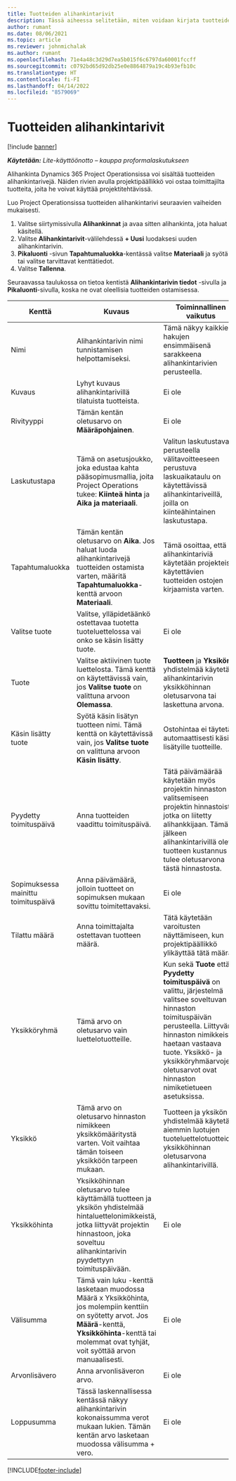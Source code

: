 ```yaml
---
title: Tuotteiden alihankintarivit
description: Tässä aiheessa selitetään, miten voidaan kirjata tuotteiden alihankintarivejä ja kirjata tuoteostot toimittajilta eri kenttien avulla.
author: rumant
ms.date: 08/06/2021
ms.topic: article
ms.reviewer: johnmichalak
ms.author: rumant
ms.openlocfilehash: 71e4a48c3d29d7ea5b015f6c6797da60001fccff
ms.sourcegitcommit: c0792bd65d92db25e0e8864879a19c4b93efb10c
ms.translationtype: HT
ms.contentlocale: fi-FI
ms.lasthandoff: 04/14/2022
ms.locfileid: "8579069"
---
```

# <a name="subcontract-lines-for-products"></a>Tuotteiden alihankintarivit

[!include [banner](../../includes/dataverse-preview.md)]

_**Käytetään:** Lite-käyttöönotto – kauppa proformalaskutukseen_

Alihankinta Dynamics 365 Project Operationsissa voi sisältää tuotteiden alihankintarivejä. Näiden rivien avulla projektipäällikkö voi ostaa toimittajilta tuotteita, joita he voivat käyttää projektitehtävissä.

Luo Project Operationsissa tuotteiden alihankintarivi seuraavien vaiheiden mukaisesti.

1. Valitse siirtymissivulla **Alihankinnat** ja avaa sitten alihankinta, jota haluat käsitellä. 
2. Valitse **Alihankintarivit**-välilehdessä **+ Uusi** luodaksesi uuden alihankintarivin.
3. **Pikaluonti** -sivun **Tapahtumaluokka**-kentässä valitse **Materiaali** ja syötä tai valitse tarvittavat kenttätiedot. 
4. Valitse **Tallenna**.

Seuraavassa taulukossa on tietoa kentistä **Alihankintarivin tiedot** -sivulla ja **Pikaluonti**-sivulla, koska ne ovat oleellisia tuotteiden ostamisessa.

| Kenttä | Kuvaus | Toiminnallinen vaikutus|
| ----- | ----------- | ----------- |
| Nimi | Alihankintarivin nimi tunnistamisen helpottamiseksi. |Tämä näkyy kaikkien hakujen ensimmäisenä sarakkeena alihankintarivien perusteella.
| Kuvaus | Lyhyt kuvaus alihankintarivillä tilatuista tuotteista. | Ei ole |
| Rivityyppi | Tämän kentän oletusarvo on **Määräpohjainen**. |Ei ole |
| Laskutustapa | Tämä on asetusjoukko, joka edustaa kahta pääsopimusmallia, joita Project Operations tukee: **Kiinteä hinta** ja **Aika ja materiaali**. | Valitun laskutustavan perusteella välitavoitteeseen perustuva laskuaikataulu on käytettävissä alihankintariveillä, joilla on kiinteähintainen laskutustapa. |
| Tapahtumaluokka |Tämän kentän oletusarvo on **Aika**. Jos haluat luoda alihankintarivejä tuotteiden ostamista varten, määritä **Tapahtumaluokka**-kenttä arvoon **Materiaali**.  | Tämä osoittaa, että alihankintariviä käytetään projekteissa käytettävien tuotteiden ostojen kirjaamista varten. |
| Valitse tuote | Valitse, ylläpidetäänkö ostettavaa tuotetta tuoteluettelossa vai onko se käsin lisätty tuote. |Ei ole |
| Tuote | Valitse aktiivinen tuote luettelosta. Tämä kenttä on käytettävissä vain, jos **Valitse tuote** on valittuna arvoon **Olemassa**. |**Tuotteen** ja **Yksikön** yhdistelmää käytetään alihankintarivin yksikköhinnan oletusarvona tai laskettuna arvona.
| Käsin lisätty tuote | Syötä käsin lisätyn tuotteen nimi. Tämä kenttä on käytettävissä vain, jos **Valitse tuote** on valittuna arvoon **Käsin lisätty**.  |Ostohintaa ei täytetä automaattisesti käsin lisätyille tuotteille.|
| Pyydetty toimituspäivä | Anna tuotteiden vaadittu toimituspäivä.| Tätä päivämäärää käytetään myös projektin hinnaston valitsemiseen projektin hinnastoista, jotka on liitetty alihankkijaan. Tämän jälkeen alihankintarivillä oleva tuotteen kustannus tulee oletusarvona tästä hinnastosta. |
| Sopimuksessa mainittu toimituspäivä | Anna päivämäärä, jolloin tuotteet on sopimuksen mukaan sovittu toimitettavaksi.  |Ei ole|
| Tilattu määrä | Anna toimittajalta ostettavan tuotteen määrä.| Tätä käytetään varoitusten näyttämiseen, kun projektipäällikkö ylikäyttää tätä määrää.|
| Yksikköryhmä | Tämä arvo on oletusarvo vain luettelotuotteille. |Kun sekä **Tuote** että **Pyydetty toimituspäivä** on valittu, järjestelmä valitsee soveltuvan hinnaston toimituspäivän perusteella. Liittyvän hinnaston nimikkeistä haetaan vastaava tuote. Yksikkö- ja yksikköryhmäarvojen oletusarvot ovat hinnaston nimiketietueen asetuksissa. |
| Yksikkö | Tämä arvo on oletusarvo hinnaston nimikkeen yksikkömääritystä varten. Voit vaihtaa tämän toiseen yksikköön tarpeen mukaan.| Tuotteen ja yksikön yhdistelmää käytetään aiemmin luotujen tuoteluettelotuotteiden yksikköhinnan oletusarvona alihankintarivillä. |
| Yksikköhinta | Yksikköhinnan oletusarvo tulee käyttämällä tuotteen ja yksikön yhdistelmää hintaluettelonimikkeistä, jotka liittyvät projektin hinnastoon, joka soveltuu alihankintarivin pyydettyyn toimituspäivään.  |Ei ole |
| Välisumma | Tämä vain luku -kenttä lasketaan muodossa Määrä x Yksikköhinta, jos molempiin kenttiin on syötetty arvot. Jos **Määrä**-kenttä, **Yksikköhinta**-kenttä tai molemmat ovat tyhjät, voit syöttää arvon manuaalisesti.  |Ei ole |
| Arvonlisävero | Anna arvonlisäveron arvo. |Ei ole |
| Loppusumma | Tässä laskennallisessa kentässä näkyy alihankintarivin kokonaissumma verot mukaan lukien. Tämän kentän arvo lasketaan muodossa välisumma + vero. |Ei ole |


[!INCLUDE[footer-include](../../includes/footer-banner.md)]
